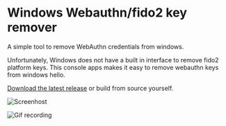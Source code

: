 # Windows Webauthn/fido2 key remover
A simple tool to remove WebAuthn credentials from windows.

Unfortunately, Windows does not have a built in interface to remove fido2 platform keys.
This console apps makes it easy to remove webauthn keys from windows hello.

[Download the latest release](https://github.com/passwordless/webauthn-fido2-key-remover/releases) or build from source yourself.

![Screenhost](https://user-images.githubusercontent.com/357283/118731043-d4a20780-b838-11eb-8862-235c676bda0a.png)

![Gif recording](https://user-images.githubusercontent.com/357283/118731547-55610380-b839-11eb-8ead-d9d2ab5bb289.gif)
